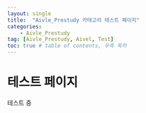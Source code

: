 ```yaml
---
layout: single
title:  "Aivle_Prestudy 카테고리 테스트 페이지"
categories:
    - Aivle_Prestudy
tag: [Aivle_Prestudy, Aivel, Test]
toc: true # table of contents, 우측 목차
---
```


# 테스트 페이지
테스트 중